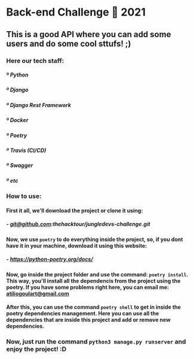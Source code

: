 # Back-end Challenge 🏅 2021


## This is a good API where you can add some users and do some cool sttufs! ;)

### Here our tech staff:

##### º Python
##### º Django
##### º Django Rest Framework
##### º Docker
##### º Poetry
##### º Travis (CI/CD)
##### º Swagger
##### º etc

### How to use:

#### First it all, we'll download the project or clone it using:

##### - git@github.com:thehacktour/jungledevs-challenge.git

#### Now, we use `poetry` to do everything inside the project, so, if you dont have it in your machine, download it using this website:

##### - https://python-poetry.org/docs/

#### Now, go inside the project folder and use the command: `poetry install`. This way, you'll install all the dependencis from the project using the poetry. If you have some problems right here, you can email me: atiliogoulart@gmail.com

#### After this, you can use the command `poetry shell` to get in inside the poetry dependencies management. Here you can use all the dependencies that are inside this project and add or remove new dependencies.

### Now, just run the command `python3 manage.py runserver` and enjoy the project! :D
